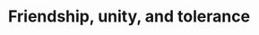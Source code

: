 ---
pid: WS165
title: Friendship, unity, and tolerance
location_transcription: South street.
zipcode: '19147'
outside_phl: 
neighborhood: Queen Village,Bella Vista,Pennsport,Italian Market
age: '37'
age_range: 30-39
instagram: 
image_file_name: WS_165.jpg
proposal_transcription: Welcoming those who are different. Bravery.
topic: Inclusivity,Unity
topic_summary: 0, 0
type: Sculpture Statue
keywords_other: diversity, difference, friendship, tolerance, hands, holding hands,
  bravery
credit: Shveta Gandhi
image_labels: 
twitter: 
facebook: 
permalink: "/monuments/ws165/"
layout: item-page
---